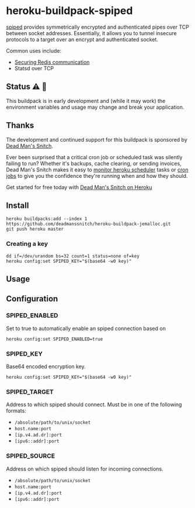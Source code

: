# heroku-buildpack-spiped

[spiped](https://github.com/Tarsnap/spiped) provides symmetrically encrypted
and authenticated pipes over TCP between socket addresses. Essentially, it
allows you to tunnel insecure protocols to a target over an encrypt and
authenticated socket.

Common uses include:
- [Securing Redis communication](https://redis.io/topics/encryption)
- Statsd over TCP

## Status :warning: :rotating_light:

This buildpack is in early development and (while it may work) the environment
variables and usage may change and break your application.

## Thanks

The development and continued support for this buildpack is sponsored by 
[Dead Man's Snitch](https://deadmanssnitch.com).

Ever been surprised that a critical cron job or scheduled task was silently
failing to run? Whether it's backups, cache clearing, or sending invoices, Dead
Man's Snitch makes it easy to [monitor heroku scheduler](https://deadmanssnitch.com/docs/heroku)
tasks or [cron jobs](https://deadmanssnitch.com/docs/cron-job-monitoring) to
give you the confidence they're running when and how they should.

Get started for free today with [Dead Man's Snitch on Heroku](https://elements.heroku.com/addons/deadmanssnitch)

## Install

```console
heroku buildpacks:add --index 1 https://github.com/deadmanssnitch/heroku-buildpack-jemalloc.git
git push heroku master
```

### Creating a key

```console
dd if=/dev/urandom bs=32 count=1 status=none of=key
heroku config:set SPIPED_KEY="$(base64 -w0 key)"
```

## Usage

## Configuration

### SPIPED_ENABLED

Set to true to automatically enable an spiped connection based on

```console
heroku config:set SPIPED_ENABLED=true
```

### SPIPED_KEY

Base64 encoded encryption key.

```console
heroku config:set SPIPED_KEY="$(base64 -w0 key)"
```

### SPIPED_TARGET

Address to which spiped should connect.  Must be in one of the following formats:

* `/absolute/path/to/unix/socket`
* `host.name:port`
* `[ip.v4.ad.dr]:port`
* `[ipv6::addr]:port`

### SPIPED_SOURCE

Address  on  which  spiped should listen for incoming connections.

* `/absolute/path/to/unix/socket`
* `host.name:port`
* `[ip.v4.ad.dr]:port`
* `[ipv6::addr]:port`
